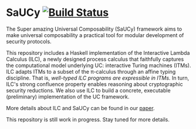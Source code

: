 SaUCy [![Build Status](https://travis-ci.org/initc3/SaUCy.svg?branch=master)](https://travis-ci.org/initc3/SaUCy)
======

The Super amazing Universal Composability (SaUCy) framework aims to make
universal composability a practical tool for modular development of security
protocols.

This repository includes a Haskell implementation of the Interactive Lambda
Calculus (ILC), a newly designed process calculus that faithfully captures the
computational model underlying UC: interactive Turing machines (ITMs). ILC
adapts ITMs to a subset of the π-calculus through an affine typing
discipline. That is, *well-typed ILC programs are expressible in ITMs.* In turn,
ILC's strong confluence property enables reasoning about cryptographic security
reductions. We also use ILC to build a concrete, executable (preliminary)
implementation of the UC framework.

More details about ILC and SaUCy can be found in our
[paper](https://eprint.iacr.org/2019/402.pdf).

This repository is still work in progress. Stay tuned for more details.
